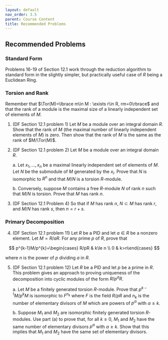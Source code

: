```yaml
---
layout: default
nav_order: 3.5
parent: Course Content
title: Recommended Problems
---
```


## Recommended Problems

### Standard Form

Problems 16-19 of Section 12.1 work through the reduction algorithm to standard form in the slightly simpler, but practically useful
case of $R$ being a Euclidean Ring.

### Torsion and Rank

Remember that $\Tor(M)=\lbrace m\in M : \exists r\in R, rm=0\rbrace$ and that the rank of a module is the maximal size of a linearly independent set of elements of $M$. 

1. (DF Section 12.1 problem 1) Let $M$ be a module over an integral domain $R$.  Show that the rank of $M$ (the maximal number of linearly independent elements of $M$) is zero. 
Then show that the rank of $M$ is the same as the rank of $M/\Tor(M)$. 

2. (DF Section 12.1 problem 2) Let $M$ be a module over an integral domain $R$.  

    a. Let $x_1,\ldots, x_n$ be a maximal linearly independent set of elements of $M$.  Let $N$
    be the submodule of $M$ generated by the $x_{i}$.  Prove that $N$ is isomorphic to $R^{n}$ and that $M/N$ is a torsion $R$-module. 

    b.  Conversely, suppose $M$ contains a free $R$-module $N$ of rank $n$ such that $M/N$ is torsion.  Prove that $M$ has rank $n$. 

3. (DF Section 12.1 Problem 4) So that if $M$ has rank $n$, $N\subset M$ has rank $r$, and $M/N$ has rank $s$, then $n=r+s$.

### Primary Decomposition

4. (DF Section 12.1 problem 11) Let $R$ be a PID and let $a\in R$ be a nonzero element.  Let $M=R/aR$.  For any prime $p$ of $R$, prove that

$$
p^{k-1}M/p^{k}=\begin{cases} R/pR & k\le n \\ 0 & k>n\end{cases}
$$

where $n$ is the power of $p$ dividing $a$ in $R$.

5. (DF Section 12.1 problem 12) Let $R$ be a PID and let $p$ be a prime in $R$.  This problem gives an approach to proving uniqueness of the decomposition into cyclic modules of the form $R/p^{a}R$.

    a. Let $M$ be a finitely generated torsion $R$-module. Prove that $p^{k-1}M/p^{k}M$ is isomorphic to $F^{n_{k}}$ where $F$ is the field $R/pR$ and $n_{k}$ is the number
    of elementary divisors of $M$ which are powers of $p^{\alpha}$ with $\alpha\ge k$.

    b. Suppose $M_1$ and $M_2$ are isomorphic finitely generated torsion $R$-modules. Use part (a) to prove that, for all $k\ge 0$, $M_1$ and $M_2$ have the same number of elementary
    divisors $p^{\alpha}$ with $\alpha\ge k$. Show that this implies that $M_1$ and $M_2$ have the same set of elementary divisors.    

